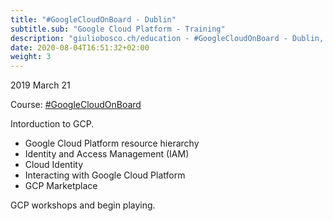 ```yaml
---
title: "#GoogleCloudOnBoard - Dublin"
subtitle.sub: "Google Cloud Platform - Training"
description: "giuliobosco.ch/education - #GoogleCloudOnBoard - Dublin, Google Cloud Platoform Training about Google Cloud Platform resource, hierarchy, Identity and Access Management, Cloud Idnetity, Interacting with Google Cloud Platform, GCP Marketplace"
date: 2020-08-04T16:51:32+02:00
weight: 3
---
```


2019 March 21

Course: [#GoogleCloudOnBoard](https://inthecloud.withgoogle.com/onboard-global/index.html)

Intorduction to GCP.

- Google Cloud Platform resource hierarchy
- Identity and Access Management (IAM)
- Cloud Identity
- Interacting with Google Cloud Platform
- GCP Marketplace

GCP workshops and begin playing.

